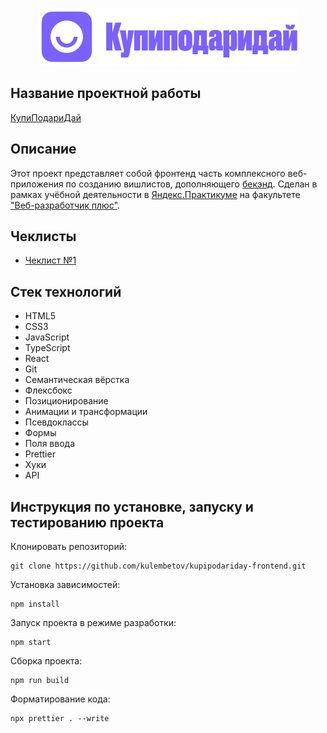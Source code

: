<p align="center">
  <img src="https://github.com/kulembetov/kupipodariday-frontend/raw/main/src/images/logo.svg">
</p>

## Название проектной работы

[КупиПодариДай](https://kulembetov.github.io/kupipodariday-frontend)

## Описание

Этот проект представляет собой фронтенд часть комплексного веб-приложения по созданию вишлистов, дополняющего [бекэнд](https://github.com/kulembetov/kupipodariday-backend). Сделан в рамках учёбной деятельности в [Яндекс.Практикуме](https://practicum.yandex.ru) на факультете ["Веб-разработчик плюс"](https://practicum.yandex.ru/web-plus).

## Чеклисты

- [Чеклист №1](https://code.s3.yandex.net/web-plus/checklists/checklist_pdf/checklist_22.pdf)

## Стек технологий

- HTML5
- CSS3
- JavaScript
- TypeScript
- React
- Git
- Семантическая вёрстка
- Флексбокс
- Позиционирование
- Анимации и трансформации
- Псевдоклассы
- Формы
- Поля ввода
- Prettier
- Хуки
- API

## Инструкция по установке, запуску и тестированию проекта

Клонировать репозиторий:

```
git clone https://github.com/kulembetov/kupipodariday-frontend.git
```

Установка зависимостей:

```
npm install
```

Запуск проекта в режиме разработки:

```
npm start
```

Сборка проекта:

```
npm run build
```

Форматирование кода:

```
npx prettier . --write
```
